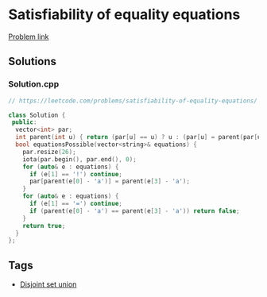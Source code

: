# Satisfiability of equality equations

[Problem link](https://leetcode.com/problems/satisfiability-of-equality-equations/)

## Solutions


### Solution.cpp
```cpp
// https://leetcode.com/problems/satisfiability-of-equality-equations/

class Solution {
 public:
  vector<int> par;
  int parent(int u) { return (par[u] == u) ? u : (par[u] = parent(par[u])); }
  bool equationsPossible(vector<string>& equations) {
    par.resize(26);
    iota(par.begin(), par.end(), 0);
    for (auto& e : equations) {
      if (e[1] == '!') continue;
      par[parent(e[0] - 'a')] = parent(e[3] - 'a');
    }
    for (auto& e : equations) {
      if (e[1] == '=') continue;
      if (parent(e[0] - 'a') == parent(e[3] - 'a')) return false;
    }
    return true;
  }
};
```
## Tags

* [Disjoint set union](/Collections/disjoint-set-union.md#disjoint-set-union)
